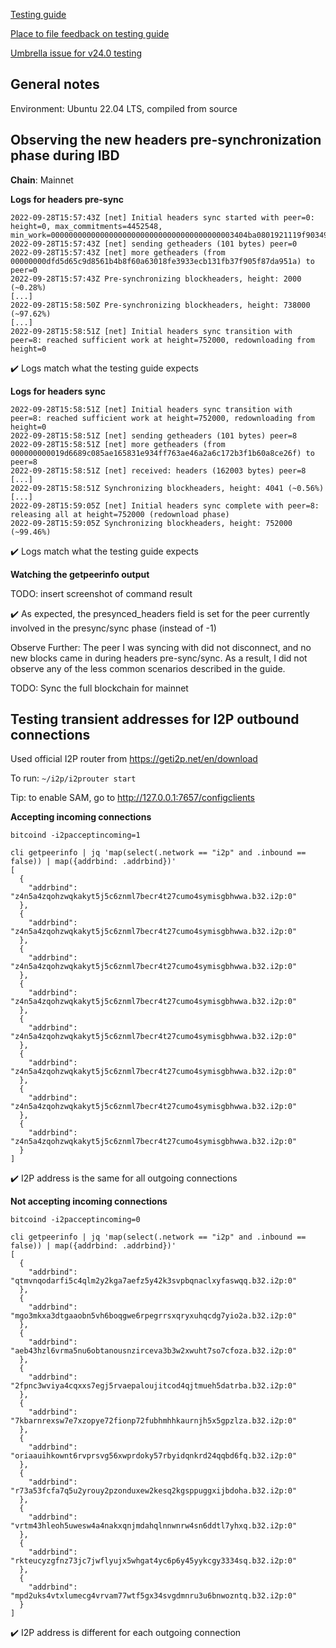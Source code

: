[Testing guide](https://github.com/bitcoin-core/bitcoin-devwiki/wiki/24.0-Release-Candidate-Testing-Guide)

[Place to file feedback on testing guide](https://github.com/kouloumos/rc24-guide-feedback-repo)

[Umbrella issue for v24.0 testing](https://github.com/bitcoin/bitcoin/issues/26175)

## General notes

Environment: Ubuntu 22.04 LTS, compiled from source

## Observing the new headers pre-synchronization phase during IBD

**Chain**: Mainnet

**Logs for headers pre-sync**

```
2022-09-28T15:57:43Z [net] Initial headers sync started with peer=0: height=0, max_commitments=4452548, min_work=00000000000000000000000000000000000000003404ba0801921119f903495e
2022-09-28T15:57:43Z [net] sending getheaders (101 bytes) peer=0
2022-09-28T15:57:43Z [net] more getheaders (from 00000000dfd5d65c9d8561b4b8f60a63018fe3933ecb131fb37f905f87da951a) to peer=0
2022-09-28T15:57:43Z Pre-synchronizing blockheaders, height: 2000 (~0.28%)
[...]
2022-09-28T15:58:50Z Pre-synchronizing blockheaders, height: 738000 (~97.62%)
[...]
2022-09-28T15:58:51Z [net] Initial headers sync transition with peer=8: reached sufficient work at height=752000, redownloading from height=0
```

✔️ Logs match what the testing guide expects

**Logs for headers sync**

```
2022-09-28T15:58:51Z [net] Initial headers sync transition with peer=8: reached sufficient work at height=752000, redownloading from height=0
2022-09-28T15:58:51Z [net] sending getheaders (101 bytes) peer=8
2022-09-28T15:58:51Z [net] more getheaders (from 000000000019d6689c085ae165831e934ff763ae46a2a6c172b3f1b60a8ce26f) to peer=8
2022-09-28T15:58:51Z [net] received: headers (162003 bytes) peer=8
[...]
2022-09-28T15:58:51Z Synchronizing blockheaders, height: 4041 (~0.56%)
[...]
2022-09-28T15:59:05Z [net] Initial headers sync complete with peer=8: releasing all at height=752000 (redownload phase)
2022-09-28T15:59:05Z Synchronizing blockheaders, height: 752000 (~99.46%)
```

✔️ Logs match what the testing guide expects

**Watching the getpeerinfo output**

TODO: insert screenshot of command result

✔️ As expected, the presynced_headers field is set for the peer currently involved in the presync/sync phase (instead of -1)

Observe Further: The peer I was syncing with did not disconnect, and no new blocks came in during headers pre-sync/sync. As a result, I did not observe any of the less common scenarios described in the guide.

TODO: Sync the full blockchain for mainnet

## Testing transient addresses for I2P outbound connections

Used official I2P router from https://geti2p.net/en/download 

To run: `~/i2p/i2prouter start`

Tip: to enable SAM, go to http://127.0.0.1:7657/configclients

**Accepting incoming connections**

`bitcoind -i2pacceptincoming=1`

```
cli getpeerinfo | jq 'map(select(.network == "i2p" and .inbound == false)) | map({addrbind: .addrbind})'
[
  {
    "addrbind": "z4n5a4zqohzwqkakyt5j5c6znml7becr4t27cumo4symisgbhwwa.b32.i2p:0"
  },
  {
    "addrbind": "z4n5a4zqohzwqkakyt5j5c6znml7becr4t27cumo4symisgbhwwa.b32.i2p:0"
  },
  {
    "addrbind": "z4n5a4zqohzwqkakyt5j5c6znml7becr4t27cumo4symisgbhwwa.b32.i2p:0"
  },
  {
    "addrbind": "z4n5a4zqohzwqkakyt5j5c6znml7becr4t27cumo4symisgbhwwa.b32.i2p:0"
  },
  {
    "addrbind": "z4n5a4zqohzwqkakyt5j5c6znml7becr4t27cumo4symisgbhwwa.b32.i2p:0"
  },
  {
    "addrbind": "z4n5a4zqohzwqkakyt5j5c6znml7becr4t27cumo4symisgbhwwa.b32.i2p:0"
  },
  {
    "addrbind": "z4n5a4zqohzwqkakyt5j5c6znml7becr4t27cumo4symisgbhwwa.b32.i2p:0"
  },
  {
    "addrbind": "z4n5a4zqohzwqkakyt5j5c6znml7becr4t27cumo4symisgbhwwa.b32.i2p:0"
  }
]
```

✔️ I2P address is the same for all outgoing connections

**Not accepting incoming connections**

`bitcoind -i2pacceptincoming=0`

```
cli getpeerinfo | jq 'map(select(.network == "i2p" and .inbound == false)) | map({addrbind: .addrbind})'
[
  {
    "addrbind": "qtmvnqodarfi5c4qlm2y2kga7aefz5y42k3svpbqnaclxyfaswqq.b32.i2p:0"
  },
  {
    "addrbind": "mgo3mkxa3dtgaaobn5vh6boqgwe6rpegrrsxqryxuhqcdg7yio2a.b32.i2p:0"
  },
  {
    "addrbind": "aeb43hzl6vrma5nu6obtanousnzirceva3b3w2xwuht7so7cfoza.b32.i2p:0"
  },
  {
    "addrbind": "2fpnc3wviya4cqxxs7egj5rvaepaloujitcod4qjtmueh5datrba.b32.i2p:0"
  },
  {
    "addrbind": "7kbarnrexsw7e7xzopye72fionp72fubhmhhkaurnjh5x5gpzlza.b32.i2p:0"
  },
  {
    "addrbind": "oriaauihkownt6rvprsvg56xwprdoky57rbyidqnkrd24qqbd6fq.b32.i2p:0"
  },
  {
    "addrbind": "r73a53fcfa7q5u2yrouy2pzonduxew2kesq2kgsppuggxijbdoha.b32.i2p:0"
  },
  {
    "addrbind": "vrtm43hleoh5uwesw4a4nakxqnjmdahqlnnwnrw4sn6ddtl7yhxq.b32.i2p:0"
  },
  {
    "addrbind": "rkteucyzgfnz73jc7jwflyujx5whgat4yc6p6y45yykcgy3334sq.b32.i2p:0"
  },
  {
    "addrbind": "mpd2uks4vtxlumecg4vrvam77wtf5gx34svgdmnru3u6bnwozntq.b32.i2p:0"
  }
]
```

✔️ I2P address is different for each outgoing connection
